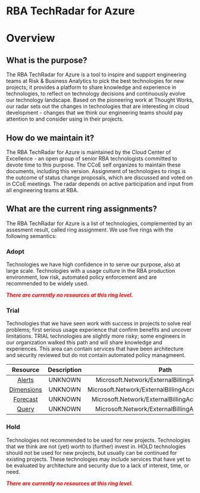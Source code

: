 
RBA TechRadar for Azure
=======================

# Overview

## What is the purpose?


The RBA TechRadar for Azure is a tool to inspire and support engineering teams at Risk & Business Analytics to pick the best technologies for new projects; it provides a platform to share knowledge and experience in technologies, to reflect on technology decisions and continuously evolve our technology landscape.  Based on the pioneering work at Thought Works, our radar sets out the changes in technologies that are interesting in cloud development - changes that we think our engineering teams should pay attention to and consider using in their projects.
## How do we maintain it?


The RBA TechRadar for Azure is maintained by the Cloud Center of Excellence - an open group of senior RBA technologists committed to devote time to this purpose.  The CCoE self organizes to maintain these documents, including this version.  Assignment of technologies to rings is the outcome of status change proposals, which are discussed and voted on in CCoE meetings.  The radar depends on active participation and input from all engineering teams at RBA.
## What are the current ring assignments?


The RBA TechRadar for Azure is a list of technologies, complemented by an assesment result, called ring assignment.  We use five rings with the following semantics:
### Adopt


Technologies we have high confidence in to serve our purpose, also at large scale.  Technologies with a usage culture in the RBA production environment, low risk, automated policy enforcement and are recommended to be widely used.  
  
***<font color="red"> There are currently no resources at this ring level. </font>***
### Trial


Technologies that we have seen work with success in projects to solve real problems;  first serious usage experience that confirm benefits and uncover limitations.  TRIAL technologies are slightly more risky; some engineers in our organization walked this path and will share knowledge and experiences.  This area can contain services that have been architecture and security reviewed but do not contain automated policy managmeent.  

|Resource|Description|Path|Status|
| :---: | :---: | :---: | :---: |
|[Alerts](https://github.com/openrba/python-azure-techradar/Microsoft.Network/ExternalBillingAccounts/Alerts/README.md)|UNKNOWN|Microsoft.Network/ExternalBillingAccounts/Alerts|TRIAL|
|[Dimensions](https://github.com/openrba/python-azure-techradar/Microsoft.Network/ExternalBillingAccounts/Dimensions/README.md)|UNKNOWN|Microsoft.Network/ExternalBillingAccounts/Dimensions|TRIAL|
|[Forecast](https://github.com/openrba/python-azure-techradar/Microsoft.Network/ExternalBillingAccounts/Forecast/README.md)|UNKNOWN|Microsoft.Network/ExternalBillingAccounts/Forecast|TRIAL|
|[Query](https://github.com/openrba/python-azure-techradar/Microsoft.Network/ExternalBillingAccounts/Query/README.md)|UNKNOWN|Microsoft.Network/ExternalBillingAccounts/Query|TRIAL|

### Hold


Technologies not recommended to be used for new projects. Technologies that we think are not (yet) worth to (further) invest in.  HOLD technologies should not be used for new projects, but usually can be continued for existing projects.  These technologies may include services that have yet to be evaluated by architecture and security due to a lack of interest, time, or need.  
  
***<font color="red"> There are currently no resources at this ring level. </font>***